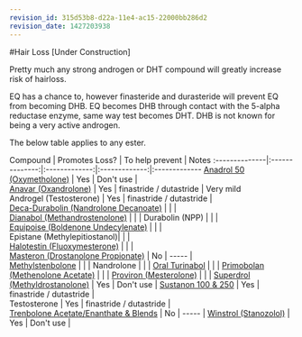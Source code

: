```yaml
---
revision_id: 315d53b8-d22a-11e4-ac15-22000bb286d2
revision_date: 1427203938
---
```


#Hair Loss [Under Construction]

Pretty much any strong androgen or DHT compound will greatly increase risk of hairloss.

EQ has a chance to, however finasteride and durasteride will prevent EQ from becoming DHB. EQ becomes DHB through contact with the 5-alpha reductase enzyme, same way test becomes DHT. DHB is not known for being a very active androgen.

The below table applies to any ester.

Compound | Promotes Loss? | To help prevent | Notes
:--------------|:--------------:|:-------------:|:-------------:|:-------------
[Anadrol 50 (Oxymetholone)](/anadrol) | Yes | Don't use |   
[Anavar (Oxandrolone)](/anavar) | Yes | finastride / dutastride  | Very mild  
Androgel (Testosterone) | Yes | finastride / dutastride  |   
[Deca-Durabolin (Nandrolone Decanoate)](/deca_durabolin) | | |   
[Dianabol (Methandrostenolone)](/dianabol) | | | 
Durabolin (NPP) | | |   
[Equipoise (Boldenone Undecylenate)](/equipoise) | | |    
Epistane (Methylepitiostanol)| | |   
[Halotestin (Fluoxymesterone)](/halotestin) | | |   
[Masteron (Drostanolone Propionate)](/masteron) | No | ----- |  
[Methylstenbolone](http://www.reddit.com/r/steroids/wiki/compounds/methylstenbolone) | | | 
Nandrolone | | | 
[Oral Turinabol](/turinabol) | | | 
[Primobolan (Methenolone Acetate)](/primobolan) | | |
[Proviron (Mesterolone)](/proviron) | | |
[Superdrol (Methyldrostanolone)](/gear/methasterone) | Yes | Don't use | 
[Sustanon 100 &amp; 250](/sustanon_250) | Yes | finastride / dutastride  |   
Testosterone | Yes | finastride / dutastride  |   
[Trenbolone Acetate/Enanthate &amp; Blends](/trenbolone) | No | ----- |
[Winstrol (Stanozolol)](/winstrol) | Yes | Don't use |